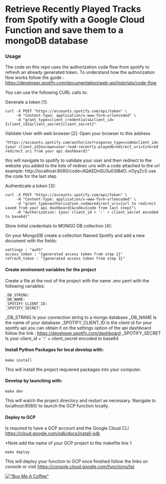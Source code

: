 # Retrieve Recently Played Tracks from Spotify with a Google Cloud Function and save them to a mongoDB database

### Usage

The code on this repo uses the authorization code flow from spotify to refresh an already generated token. To understand how the authorization flow works follow the guide : 
https://developer.spotify.com/documentation/web-api/tutorials/code-flow

You can use the following CURL calls to: 

Generate a token [1]:

```
curl -X POST "https://accounts.spotify.com/api/token" \
     -H "Content-Type: application/x-www-form-urlencoded" \
     -d "grant_type=client_credentials&client_id={client_id}&client_secret{client_secret}"
```


Validate User with web browser [2]:
Open your browser to this address 
```
"https://accounts.spotify.com/authorize?response_type=code&client_id={your client_id}&scope=user-read-recently-played&redirect_uri={stored redirect uri from your api dashboard}"
```
this will navigate to spotify to validate your user and then redirect to the website you added to the lists of redirec uris with a code attached to the url example:
http://localhost:8080/code=AQAEDnSU3u03iBdO..nOyyZcS
use the code for the last step


Authenticate a token [3]:

```
curl -X POST "https://accounts.spotify.com/api/token" \
     -H "Content-Type: application/x-www-form-urlencoded" \
     -d "grant_type=authorization_code&redirect_uri={url to redirect saved from your api dashboard}&code={code from last step}"\
     -H "Authorization: {your client_id + ':' + client_secret encoded to base64}"
```

Store Initial credentials to MONGO DB collection [4]:

On your MongoDB create a collection Named Spotify and add a new document with the fields: 


```
settings : "auth"
access_token : "{generated access token from step 1}"
refresh_token : "{generated access token from step 3}"
```



#### Create enviroment variables for the project

Create a file at the root of the project with the name .env.yaml with the following variables:

```
_DB_STRING: 
_DB_NAME: 
_SPOTIFY_CLIENT_ID: 
_SPOTIFY_SECRET: 
```

_DB_STRING Is your connection string to a mongo database
_DB_NAME Is the name of your database
_SPOTIFY_CLIENT_ID Is the client id for your spotify api you can obtain it on the settings option of the api dashboard follow the link : https://developer.spotify.com/dashboard
_SPOTIFY_SECRET Is your client_id + ':' + client_secret encoded to base64 

#### Install Python Packages for local develop with:


```
make install
```

This will install the project requiered packages into your computer.


#### Develop by launching with:


```
make dev
```

This will watch the project directory and restart as necessary. 
Navigate to localhost:8080/ to launch the GCP function locally.


#### Deploy to GCP 
Is required to have a GCP account and the Google Cloud CLI
https://cloud.google.com/sdk/docs/install-sdk

*Note add the name of your GCP project to the makefile line 1 

```
make deploy
```

This will deploy your function to GCP once finished follow the links on console or visit https://console.cloud.google.com/functions/list


[!["Buy Me A Coffee"](https://www.buymeacoffee.com/assets/img/custom_images/orange_img.png)](https://bmc.link/tquickbrownfox)


